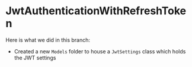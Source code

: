 ﻿# JwtAuthenticationWithRefreshToken

Here is what we did in this branch:

- Created a new `Models` folder to house a `JwtSettings` class which holds the JWT settings